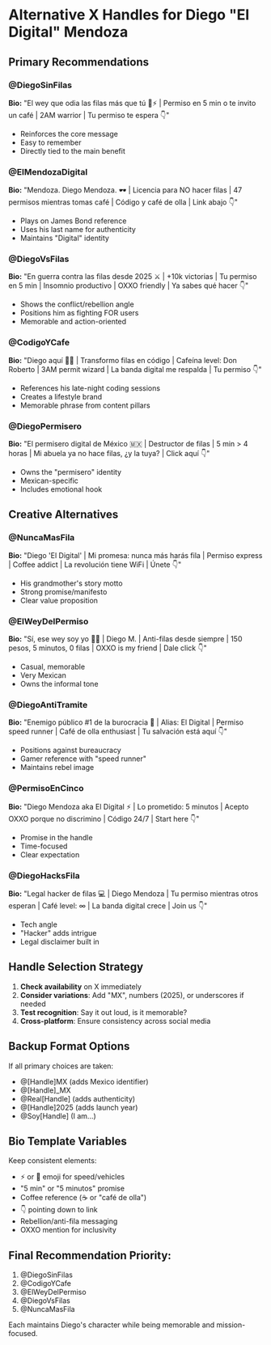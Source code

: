 # Alternative X Handles for Diego "El Digital" Mendoza

## Primary Recommendations

### @DiegoSinFilas
**Bio:** "El wey que odia las filas más que tú 🚗⚡ | Permiso en 5 min o te invito un café | 2AM warrior | Tu permiso te espera 👇"
- Reinforces the core message
- Easy to remember
- Directly tied to the main benefit

### @ElMendozaDigital  
**Bio:** "Mendoza. Diego Mendoza. 🕶️ | Licencia para NO hacer filas | 47 permisos mientras tomas café | Código y café de olla | Link abajo 👇"
- Plays on James Bond reference
- Uses his last name for authenticity
- Maintains "Digital" identity

### @DiegoVsFilas
**Bio:** "En guerra contra las filas desde 2025 ⚔️ | +10k victorias | Tu permiso en 5 min | Insomnio productivo | OXXO friendly | Ya sabes qué hacer 👇"
- Shows the conflict/rebellion angle
- Positions him as fighting FOR users
- Memorable and action-oriented

### @CodigoYCafe
**Bio:** "Diego aquí 👨‍💻 | Transformo filas en código | Cafeína level: Don Roberto | 3AM permit wizard | La banda digital me respalda | Tu permiso 👇"
- References his late-night coding sessions
- Creates a lifestyle brand
- Memorable phrase from content pillars

### @DiegoPermisero
**Bio:** "El permisero digital de México 🇲🇽 | Destructor de filas | 5 min > 4 horas | Mi abuela ya no hace filas, ¿y la tuya? | Click aquí 👇"
- Owns the "permisero" identity
- Mexican-specific
- Includes emotional hook

## Creative Alternatives

### @NuncaMasFila
**Bio:** "Diego 'El Digital' | Mi promesa: nunca más harás fila | Permiso express | Coffee addict | La revolución tiene WiFi | Únete 👇"
- His grandmother's story motto
- Strong promise/manifesto
- Clear value proposition

### @ElWeyDelPermiso
**Bio:** "Sí, ese wey soy yo 🙋‍♂️ | Diego M. | Anti-filas desde siempre | 150 pesos, 5 minutos, 0 filas | OXXO is my friend | Dale click 👇"
- Casual, memorable
- Very Mexican
- Owns the informal tone

### @DiegoAntiTramite
**Bio:** "Enemigo público #1 de la burocracia 🏴 | Alias: El Digital | Permiso speed runner | Café de olla enthusiast | Tu salvación está aquí 👇"
- Positions against bureaucracy
- Gamer reference with "speed runner"
- Maintains rebel image

### @PermisoEnCinco
**Bio:** "Diego Mendoza aka El Digital ⚡ | Lo prometido: 5 minutos | Acepto OXXO porque no discrimino | Código 24/7 | Start here 👇"
- Promise in the handle
- Time-focused
- Clear expectation

### @DiegoHacksFila
**Bio:** "Legal hacker de filas 💻 | Diego Mendoza | Tu permiso mientras otros esperan | Café level: ∞ | La banda digital crece | Join us 👇"
- Tech angle
- "Hacker" adds intrigue
- Legal disclaimer built in

## Handle Selection Strategy

1. **Check availability** on X immediately
2. **Consider variations**: Add "MX", numbers (2025), or underscores if needed
3. **Test recognition**: Say it out loud, is it memorable?
4. **Cross-platform**: Ensure consistency across social media

## Backup Format Options

If all primary choices are taken:
- @[Handle]MX (adds Mexico identifier)
- @[Handle]_MX 
- @Real[Handle] (adds authenticity)
- @[Handle]2025 (adds launch year)
- @Soy[Handle] (I am...)

## Bio Template Variables

Keep consistent elements:
- ⚡ or 🚗 emoji for speed/vehicles
- "5 min" or "5 minutos" promise
- Coffee reference (☕ or "café de olla")
- 👇 pointing down to link
- Rebellion/anti-fila messaging
- OXXO mention for inclusivity

## Final Recommendation Priority:
1. @DiegoSinFilas
2. @CodigoYCafe
3. @ElWeyDelPermiso
4. @DiegoVsFilas
5. @NuncaMasFila

Each maintains Diego's character while being memorable and mission-focused.
